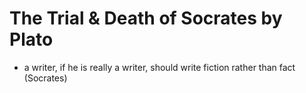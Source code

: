 
# The Trial & Death of Socrates by Plato
* a writer, if he is really a writer, should write fiction rather than fact (Socrates)

